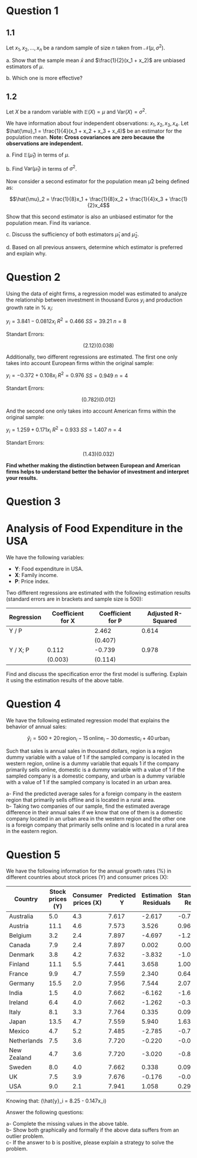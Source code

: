 # Question 1
## 1.1
Let $x_1, x_2, \ldots, x_n$ be a random sample of size $n$ taken from $\mathcal{N}(\mu, \sigma^2)$.

a. Show that the sample mean $\bar{x}$ and $\frac{1}{2}(x_1 + x_2)$ are unbiased estimators of $\mu$.

b. Which one is more effective?


## 1.2

Let $X$ be a random variable with $\mathbb{E}(X) = \mu$ and $\text{Var}(X) = \sigma^2$.

We have information about four independent observations: $x_1, x_2, x_3, x_4$.
Let $\hat{\mu}_1 = \frac{1}{4}(x_1 + x_2 + x_3 + x_4)$ be an estimator for the population mean.
**Note: Cross covariances are zero because the observations are independent.**

a. Find $\mathbb{E}(\hat{\mu}_1)$ in terms of $\mu$.

b. Find $\text{Var}(\hat{\mu}_1)$ in terms of $\sigma^2$.

Now consider a second estimator for the population mean μ̂2 being defined as:

 $$\hat{\mu}_2 = \frac{1}{8}x_1 +  \frac{1}{8}x_2 +  \frac{1}{4}x_3 +  \frac{1}{2}x_4$$

Show that this second estimator is also an unbiased estimator for the population
mean. Find its variance.

c. Discuss the sufficiency of both estimators $\hat{\mu}_1$ and $\hat{\mu}_2$.

d. Based on all previous answers, determine which estimator is preferred and explain why.


# Question 2

Using the data of eight firms, a regression model was estimated to analyze the relationship between investment in thousand Euros $y_i$ and production growth rate in % $x_i$:

$y_i = 3.841 - 0.0812x_i$
$R^2 = 0.466$
$SS = 39.21$
$n = 8$

Standart Errors:

$$(2.12) (0.038)$$

Additionally, two different regressions are estimated. The first one only takes into account European firms within the original sample:

$y_i = -0.372 + 0.108x_i$
$R^2 = 0.976$
$SS = 0.949$
$n = 4$

Standart Errors:

$$(0.782) (0.012)$$

And the second one only takes into account American firms within the original sample:

$y_i = 1.259 + 0.171x_i$
$R^2 = 0.933$
$SS = 1.407$
$n = 4$

Standart Errors:

$$(1.43) (0.032)$$

**Find whether making the distinction between European and American firms helps to understand better the behavior of investment and interpret your results.**


# Question 3

# Analysis of Food Expenditure in the USA

We have the following variables:
- **Y**: Food expenditure in USA.
- **X**: Family income.
- **P**: Price index.

Two different regressions are estimated with the following estimation results (standard errors are in brackets and sample size is 500):

| Regression | Coefficient for X | Coefficient for P | Adjusted R-Squared |
|------------|-------------------|-------------------|--------------------|
| Y / P      |                   | 2.462             |  0.614             |
|            |                   | (0.407)           |                    |
| Y / X; P   | 0.112             | -0.739            | 0.978              |
|            | (0.003)           | (0.114)           |                    |


Find and discuss the specification error the first model is suffering. Explain it using the estimation results of the above table.



# Question 4

We have the following estimated regression model that explains the behavior of annual sales:

$$\hat{y}_i = 500 + 20 \, \text{region}_i - 15 \, \text{online}_i - 30 \, \text{domestic}_i + 40 \, \text{urban}_i$$

Such that sales is annual sales in thousand dollars, region is a region dummy variable with a value of 1 if the sampled company is located in the western region, online is a dummy variable that equals 1 if the company primarily sells online, domestic is a dummy variable with a value of 1 if the sampled company is a domestic company, and urban is a dummy variable with a value of 1 if the sampled company is located in an urban area.

a- Find the predicted average sales for a foreign company in the eastern region that primarily sells offline and is located in a rural area.  
b- Taking two companies of our sample, find the estimated average difference in their annual sales if we know that one of them is a domestic company located in an urban area in the western region and the other one is a foreign company that primarily sells online and is located in a rural area in the eastern region.

# Question 5

We have the following information for the annual growth rates (%) in different countries about stock prices (Y) and consumer prices (X):

| Country     | Stock prices (Y) | Consumer prices (X) | Predicted Y | Estimation Residuals | Standardized Residual |
|-------------|------------------|---------------------|-------------|----------------------|-----------------------|
| Australia   | 5.0              | 4.3                 | 7.617       | -2.617               | -0.719                |
| Austria     | 11.1             | 4.6                 | 7.573       | 3.526                | 0.969                 |
| Belgium     | 3.2              | 2.4                 | 7.897       | -4.697               | -1.291                |
| Canada      | 7.9              | 2.4                 | 7.897       | 0.002                | 0.0007                |
| Denmark     | 3.8              | 4.2                 | 7.632       | -3.832               | -1.053                |
| Finland     | 11.1             | 5.5                 | 7.441       | 3.658                | 1.005                 |
| France      | 9.9              | 4.7                 | 7.559       | 2.340                | 0.643                 |
| Germany     | 15.5             | 2.0                 | 7.956       | 7.544                | 2.073                 |
| India       | 1.5              | 4.0                 | 7.662       | -6.162               | -1.693                |
| Ireland     | 6.4              | 4.0                 | 7.662       | -1.262               | -0.346                |
| Italy       | 8.1              | 3.3                 | 7.764       | 0.335                | 0.092                 |
| Japan       | 13.5             | 4.7                 | 7.559       | 5.940                | 1.633                 |
| Mexico      | 4.7              | 5.2                 | 7.485       | -2.785               | -0.765                |
| Netherlands | 7.5              | 3.6                 | 7.720       | -0.220               | -0.060                |
| New Zealand | 4.7              | 3.6                 | 7.720       | -3.020               | -0.830                |
| Sweden      | 8.0              | 4.0                 | 7.662       | 0.338                | 0.092                 |
| UK          | 7.5              | 3.9                 | 7.676       | -0.176               | -0.048                |
| USA         | 9.0              | 2.1                 | 7.941       | 1.058                | 0.291                 |

Knowing that: \(\hat{y}_i = 8.25 - 0.147x_i\)

Answer the following questions:

a- Complete the missing values in the above table.  
b- Show both graphically and formally if the above data suffers from an outlier problem.  
c- If the answer to b is positive, please explain a strategy to solve the problem.






   

